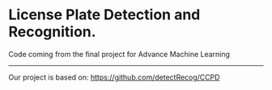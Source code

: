 # License Plate Detection and Recognition.

Code coming from the final project for Advance Machine Learning 

---
Our project is based on: https://github.com/detectRecog/CCPD
